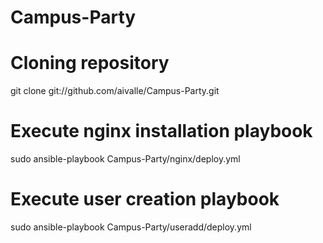 # Campus-Party

# Cloning repository
git clone git://github.com/aivalle/Campus-Party.git

# Execute nginx installation playbook
sudo ansible-playbook Campus-Party/nginx/deploy.yml

# Execute user creation playbook
sudo ansible-playbook Campus-Party/useradd/deploy.yml
